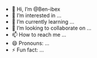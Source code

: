 - 👋 Hi, I’m @Ben-ibex
- 👀 I’m interested in ...
- 🌱 I’m currently learning ...
- 💞️ I’m looking to collaborate on ...
- 📫 How to reach me ...
- 😄 Pronouns: ...
- ⚡ Fun fact: ...

<!---
Ben-ibex/Ben-ibex is a ✨ special ✨ repository because its `README.md` (this file) appears on your GitHub profile.
You can click the Preview link to take a look at your changes.
--->
